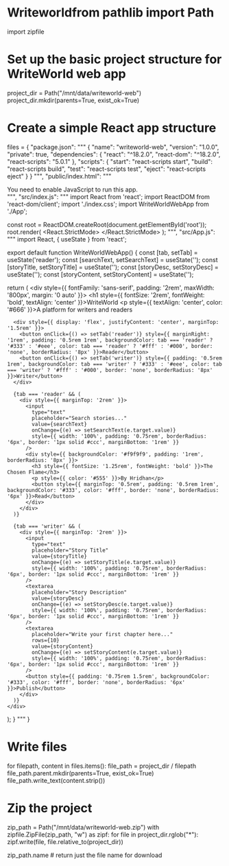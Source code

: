 # Writeworldfrom pathlib import Path
import zipfile

# Set up the basic project structure for WriteWorld web app
project_dir = Path("/mnt/data/writeworld-web")
project_dir.mkdir(parents=True, exist_ok=True)

# Create a simple React app structure
files = {
    "package.json": """
{
  "name": "writeworld-web",
  "version": "1.0.0",
  "private": true,
  "dependencies": {
    "react": "^18.2.0",
    "react-dom": "^18.2.0",
    "react-scripts": "5.0.1"
  },
  "scripts": {
    "start": "react-scripts start",
    "build": "react-scripts build",
    "test": "react-scripts test",
    "eject": "react-scripts eject"
  }
}
""",
    "public/index.html": """
<!DOCTYPE html>
<html lang="en">
  <head>
    <meta charset="UTF-8" />
    <link rel="icon" href="%PUBLIC_URL%/favicon.ico" />
    <meta name="viewport" content="width=device-width, initial-scale=1.0" />
    <meta name="theme-color" content="#000000" />
    <meta name="description" content="WriteWorld - A platform for writers and readers." />
    <title>WriteWorld</title>
  </head>
  <body>
    <noscript>You need to enable JavaScript to run this app.</noscript>
    <div id="root"></div>
  </body>
</html>
""",
    "src/index.js": """
import React from 'react';
import ReactDOM from 'react-dom/client';
import './index.css';
import WriteWorldWebApp from './App';

const root = ReactDOM.createRoot(document.getElementById('root'));
root.render(
  <React.StrictMode>
    <WriteWorldWebApp />
  </React.StrictMode>
);
""",
    "src/App.js": """
import React, { useState } from 'react';

export default function WriteWorldWebApp() {
  const [tab, setTab] = useState('reader');
  const [searchText, setSearchText] = useState('');
  const [storyTitle, setStoryTitle] = useState('');
  const [storyDesc, setStoryDesc] = useState('');
  const [storyContent, setStoryContent] = useState('');

  return (
    <div style={{ fontFamily: 'sans-serif', padding: '2rem', maxWidth: '800px', margin: '0 auto' }}>
      <h1 style={{ fontSize: '2rem', fontWeight: 'bold', textAlign: 'center' }}>WriteWorld</h1>
      <p style={{ textAlign: 'center', color: '#666' }}>A platform for writers and readers</p>

      <div style={{ display: 'flex', justifyContent: 'center', marginTop: '1.5rem' }}>
        <button onClick={() => setTab('reader')} style={{ marginRight: '1rem', padding: '0.5rem 1rem', backgroundColor: tab === 'reader' ? '#333' : '#eee', color: tab === 'reader' ? '#fff' : '#000', border: 'none', borderRadius: '8px' }}>Reader</button>
        <button onClick={() => setTab('writer')} style={{ padding: '0.5rem 1rem', backgroundColor: tab === 'writer' ? '#333' : '#eee', color: tab === 'writer' ? '#fff' : '#000', border: 'none', borderRadius: '8px' }}>Writer</button>
      </div>

      {tab === 'reader' && (
        <div style={{ marginTop: '2rem' }}>
          <input
            type="text"
            placeholder="Search stories..."
            value={searchText}
            onChange={(e) => setSearchText(e.target.value)}
            style={{ width: '100%', padding: '0.75rem', borderRadius: '6px', border: '1px solid #ccc', marginBottom: '1rem' }}
          />
          <div style={{ backgroundColor: '#f9f9f9', padding: '1rem', borderRadius: '8px' }}>
            <h3 style={{ fontSize: '1.25rem', fontWeight: 'bold' }}>The Chosen Flame</h3>
            <p style={{ color: '#555' }}>By Hridhan</p>
            <button style={{ marginTop: '0.5rem', padding: '0.5rem 1rem', backgroundColor: '#333', color: '#fff', border: 'none', borderRadius: '6px' }}>Read</button>
          </div>
        </div>
      )}

      {tab === 'writer' && (
        <div style={{ marginTop: '2rem' }}>
          <input
            type="text"
            placeholder="Story Title"
            value={storyTitle}
            onChange={(e) => setStoryTitle(e.target.value)}
            style={{ width: '100%', padding: '0.75rem', borderRadius: '6px', border: '1px solid #ccc', marginBottom: '1rem' }}
          />
          <textarea
            placeholder="Story Description"
            value={storyDesc}
            onChange={(e) => setStoryDesc(e.target.value)}
            style={{ width: '100%', padding: '0.75rem', borderRadius: '6px', border: '1px solid #ccc', marginBottom: '1rem' }}
          />
          <textarea
            placeholder="Write your first chapter here..."
            rows={10}
            value={storyContent}
            onChange={(e) => setStoryContent(e.target.value)}
            style={{ width: '100%', padding: '0.75rem', borderRadius: '6px', border: '1px solid #ccc', marginBottom: '1rem' }}
          />
          <button style={{ padding: '0.75rem 1.5rem', backgroundColor: '#333', color: '#fff', border: 'none', borderRadius: '6px' }}>Publish</button>
        </div>
      )}
    </div>
  );
}
"""
}

# Write files
for filepath, content in files.items():
    file_path = project_dir / filepath
    file_path.parent.mkdir(parents=True, exist_ok=True)
    file_path.write_text(content.strip())

# Zip the project
zip_path = Path("/mnt/data/writeworld-web.zip")
with zipfile.ZipFile(zip_path, "w") as zipf:
    for file in project_dir.rglob("*"):
        zipf.write(file, file.relative_to(project_dir))

zip_path.name  # return just the file name for download
